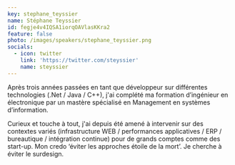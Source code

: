 ```yaml
---
key: stephane_teyssier
name: Stéphane Teyssier
id: fegje4v4IQSA1iorqOAVlasKKra2
feature: false
photo: /images/speakers/stephane_teyssier.png
socials:
  - icon: twitter
    link: 'https://twitter.com/steyssier'
    name: steyssier
---
```

Après trois années passées en tant que développeur sur différentes technologies (.Net / Java / C++), j'ai complété ma formation  d’ingénieur en électronique par un mastère spécialisé en Management en systèmes d’information.  

Curieux et touche à tout, j'ai depuis été amené à intervenir sur des contextes variés (infrastructure WEB / performances applicatives / ERP / bureautique / intégration continue) pour de grands comptes comme des start-up. Mon credo ‘éviter les approches étoile de la mort’. Je cherche à éviter le surdesign.